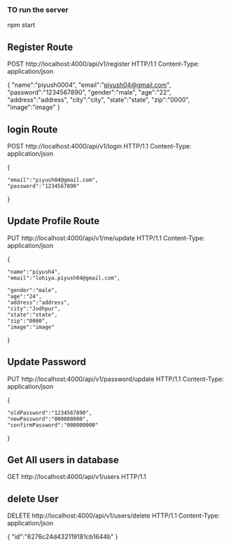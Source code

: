 ### TO run the server

npm start

## Register Route

POST http://localhost:4000/api/v1/register HTTP/1.1
Content-Type: application/json

{
"name":"piyush0004",
"email":"piyush04@gmail.com",
"password":"1234567890",
"gender":"male",
"age":"22",
"address":"address",
"city":"city",
"state":"state",
"zip":"0000",
"image":"image"
}

## login Route

POST http://localhost:4000/api/v1/login HTTP/1.1
Content-Type: application/json

{

    "email":"piyush04@gmail.com",
    "password":"1234567890"

}

## Update Profile Route

PUT http://localhost:4000/api/v1/me/update HTTP/1.1
Content-Type: application/json

{

    "name":"piyush4",
    "email":"lohiya.piyush04@gmail.com",

    "gender":"male",
    "age":"24",
    "address":"address",
    "city":"Jodhpur",
    "state":"state",
    "zip":"0000",
    "image":"image"

}

## Update Password

PUT http://localhost:4000/api/v1/password/update HTTP/1.1
Content-Type: application/json

{

    "oldPassword":"1234567890",
    "newPassword":"000000000",
    "confirmPassword":"000000000"

}

## Get All users in database

GET http://localhost:4000/api/v1/users HTTP/1.1

## delete User

DELETE http://localhost:4000/api/v1/users/delete HTTP/1.1
Content-Type: application/json

{
"id":"6276c24d432119181cb1644b"
}
